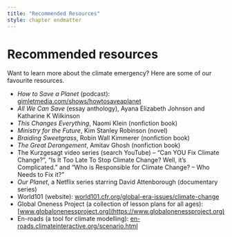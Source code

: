```yaml
---
title: "Recommended Resources"
style: chapter endmatter
---
```


# Recommended resources

Want to learn more about the climate emergency? Here are some of our favourite resources.

- *How to Save a Planet* (podcast): [gimletmedia.com/shows/howtosaveaplanet](https://gimletmedia.com/shows/howtosaveaplanet)
- *All We Can Save* (essay anthology), Ayana Elizabeth Johnson and Katharine K Wilkinson
- *This Changes Everything*, Naomi Klein (nonfiction book)
- *Ministry for the Future*, Kim Stanley Robinson (novel)
- *Braiding Sweetgrass*, Robin Wall Kimmerer (nonfiction book)
- *The Great Derangement*, Amitav Ghosh (nonfiction book)
- The Kurzgesagt video series (search YouTube) – “Can YOU Fix Climate Change?”, “Is It Too Late To Stop Climate Change? Well, it’s Complicated.” and “Who is Responsible for Climate Change? – Who Needs to Fix it?”
- *Our Planet*, a Netflix series starring David Attenborough (documentary series)
- World101 (website): [world101.cfr.org/global-era-issues/climate-change](https://world101.cfr.org/global-era-issues/climate-change)
- Global Oneness Project (a collection of lesson plans for all ages): [www.globalonenessproject.org](https://www.globalonenessproject.org)
- En-roads (a tool for climate modelling): [en-roads.climateinteractive.org/scenario.html](https://en-roads.climateinteractive.org/scenario.html)
